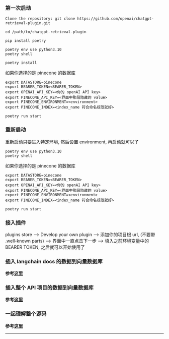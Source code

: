 ### 第一次启动
```
Clone the repository: git clone https://github.com/openai/chatgpt-retrieval-plugin.git

cd /path/to/chatgpt-retrieval-plugin
```

```
pip install poetry
```
```
poetry env use python3.10
poetry shell
```

```
poetry install
```

如果你选择的是 pinecone 的数据库

```
export DATASTORE=pinecone
export BEARER_TOKEN=<BEARER_TOKEN>
export OPENAI_API_KEY=<你的 openAI API key>
export PINECONE_API_KEY=<界面中那段隐藏的 value>
export PINECONE_ENVIRONMENT=<environment>
export PINECONE_INDEX=<index_name 符合命名规范就好>
```

```
poetry run start
```

### 重新启动

重新启动只要进入特定环境, 然后设置 environment, 再启动就可以了

```
poetry env use python3.10
poetry shell
```

如果你选择的是 pinecone 的数据库

```
export DATASTORE=pinecone
export BEARER_TOKEN=<BEARER_TOKEN>
export OPENAI_API_KEY=<你的 openAI API key>
export PINECONE_API_KEY=<界面中那段隐藏的 value>
export PINECONE_ENVIRONMENT=<environment>
export PINECONE_INDEX=<index_name 符合命名规范就好>
```

```
poetry run start
```

### 接入插件
plugins store --> Develop your own plugin --> 添加你的项目根 url, (不要带 .well-known parts) --> 界面中一直点击下一步 --> 填入之前环境变量中的 BEARER TOKEN, 之后就可以开始使用了


### 插入 langchain docs 的数据到向量数据库
**参考[这里](https://github.com/zard1152/examples/blob/master/generation/chatgpt/plugins/langchain-docs-plugin.ipynb)**

### 插入整个 API 项目的数据到向量数据库
**参考[这里]()**


### 一起理解整个源码
**参考[这里](https://github.com/zard1152/chatgpt-retrieval-plugin/tree/main/quick_start/read_code.md)**


---

